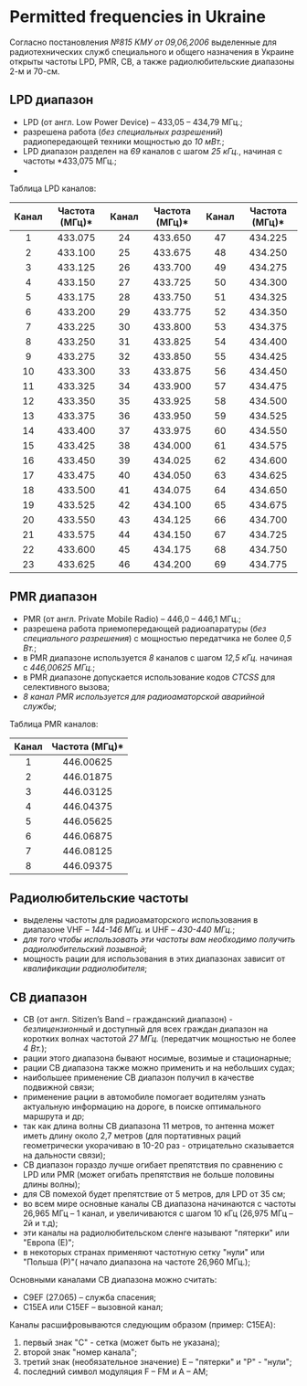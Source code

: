 # Permitted frequencies in Ukraine

Согласно постановления *№815 КМУ от 09,06,2006*  выделенные для радиотехнических служб специального и общего назначения в Украине открыты частоты LPD, PMR, CB, а также радиолюбительские
диапазоны 2-м и 70-см.

## LPD диапазон

- LPD (от англ. Low Power Device) – 433,05 – 434,79 МГц.; 
- разрешена работа (*без специальных разрешений*) радиопередающей техники мощностью до *10 мВт.*;
- LPD диапазон разделен на *69* каналов с шагом *25 кГц.*, начиная с частоты *433,075 МГц.;
- 
Таблица LPD каналов:

| Канал | Частота (МГц)* | Канал | Частота (МГц)* | Канал | Частота (МГц)* |
|:-----:|:--------------:|:-----:|:--------------:|:-----:|:--------------:|
|   1   |    433.075     |  24   |    433.650     |  47   |    434.225     |
|   2   |    433.100     |  25   |    433.675     |  48   |    434.250     |
|   3   |    433.125     |  26   |    433.700     |  49   |    434.275     |
|   4   |    433.150     |  27   |    433.725     |  50   |    434.300     |
|   5   |    433.175     |  28   |    433.750     |  51   |    434.325     |
|   6   |    433.200     |  29   |    433.775     |  52   |    434.350     |
|   7   |    433.225     |  30   |    433.800     |  53   |    434.375     |
|   8   |    433.250     |  31   |    433.825     |  54   |    434.400     |
|   9   |    433.275     |  32   |    433.850     |  55   |    434.425     |
|  10   |    433.300     |  33   |    433.875     |  56   |    434.450     |
|  11   |    433.325     |  34   |    433.900     |  57   |    434.475     |
|  12   |    433.350     |  35   |    433.925     |  58   |    434.500     |
|  13   |    433.375     |  36   |    433.950     |  59   |    434.525     |
|  14   |    433.400     |  37   |    433.975     |  60   |    434.550     |
|  15   |    433.425     |  38   |    434.000     |  61   |    434.575     |
|  16   |    433.450     |  39   |    434.025     |  62   |    434.600     |
|  17   |    433.475     |  40   |    434.050     |  63   |    434.625     |
|  18   |    433.500     |  41   |    434.075     |  64   |    434.650     |
|  19   |    433.525     |  42   |    434.100     |  65   |    434.675     |
|  20   |    433.550     |  43   |    434.125     |  66   |    434.700     |
|  21   |    433.575     |  44   |    434.150     |  67   |    434.725     |
|  22   |    433.600     |  45   |    434.175     |  68   |    434.750     |
|  23   |    433.625     |  46   |    434.200     |  69   |    434.775     |

## PMR диапазон

- PMR (от англ. Private Mobile Radio) – 446,0 – 446,1 МГц.; 
- разрешена работа приемопередающей радиоапаратуры (*без специального разрешения*) с мощностью передатчика не более *0,5 Вт.*;
- в PMR диапазоне используется *8* каналов с шагом *12,5 кГц.* начиная с *446,00625 МГц.*; 
- в PMR диапазоне допускается использование кодов *CTCSS* для селективного вызова; 
- *8 канал PMR используется для радиоаматорской аварийной службы*;

Таблица PMR каналов:

| Канал | Частота (МГц)* |
|:-----:|:--------------:|
|   1   |   446.00625    |
|   2   |   446.01875    |
|   3   |   446.03125    |
|   4   |   446.04375    |
|   5   |   446.05625    |
|   6   |   446.06875    |
|   7   |   446.08125    |
|   8   |   446.09375    |   

## Радиолюбительские частоты

- выделены частоты для радиоаматорского использования в диапазоне VHF – *144-146 МГц.* и UHF – *430-440 МГц.*; 
- *для того чтобы использовать эти частоты вам необходимо получить радиолюбительский позывной*; 
- мощность рации для использования в этих диапазонах зависит от *квалификации радиолюбителя*;

## CB диапазон

- CB (от англ. Sitizen’s Band – гражданский диапазон) - *безлицензионный* и доступный для всех граждан диапазон на коротких волнах частотой *27 МГц.* (передатчик мощностью не более *4 Вт.*);
- рации этого диапазона бывают носимые, возимые и стационарные; 
- рации CB диапазона также можно применить и на небольших судах;
- наибольшее применение CB диапазон получил в качестве подвижной связи; 
- применение рации в автомобиле помогает водителям узнать актуальную информацию на дороге, в поиске оптимального маршрута и др; 
- так как длина волны CB диапазона 11 метров, то антенна может иметь длину около 2,7 метров (для портативных раций геометрически укорачиваю в 10-20 раз - отрицательно сказывается на дальности связи); 
- CB диапазон гораздо лучше огибает препятствия по сравнению с LPD или PMR (может огибать препятствия не больше половины длины волны); 
- для CB помехой будет препятствие от 5 метров, для LPD от 35 см;
- во всем мире основные каналы CB диапазона начинаются с частоты 26,965 МГц – 1 канал, и увеличиваются с шагом 10 кГц (26,975 МГц – 2й и т.д); 
- эти каналы на радиолюбительском сленге называют "пятерки" или "Европа (Е)"; 
- в некоторых странах применяют частотную сетку "нули" или "Польша (Р)"( начало диапазона на частоте 26,960 МГц.); 

Основными каналами CB диапазона можно считать: 
- C9EF (27.065) – служба спасения; 
- C15EA или C15EF – вызовной канал; 

Каналы расшифровываются следующим образом (пример: C15EA):

1. первый знак "C" - сетка (может быть не указана); 
2. второй знак "номер канала"; 
3. третий знак (необязательное значение) Е – "пятерки" и "Р" - "нули"; 
4. последний символ модуляция F – FM и А – АМ;